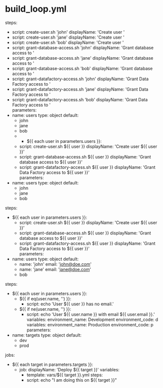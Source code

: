 

# build_loop.yml
steps:
  - script: create-user.sh 'john'
    displayName: 'Create user <john>'
  - script: create-user.sh 'jane'
    displayName: 'Create user <jane>'
  - script: create-user.sh 'bob'
    displayName: 'Create user <bob>'
  - script: grant-database-access.sh 'john'
    displayName: 'Grant database access to <john>'
  - script: grant-database-access.sh 'jane'
    displayName: 'Grant database access to <jane>'
  - script: grant-database-access.sh 'bob'
    displayName: 'Grant database access to <bob>'
  - script: grant-datafactory-access.sh 'john'
    displayName: 'Grant Data Factory access to <john>'
  - script: grant-datafactory-access.sh 'jane'
    displayName: 'Grant Data Factory access to <jane>'
  - script: grant-datafactory-access.sh 'bob'
    displayName: 'Grant Data Factory access to <bob>'  
parameters:
  - name: users
    type: object
    default:
      - john
      - jane
      - bob
      -   - ${{ each user in parameters.users }}:
    - script: create-user.sh ${{ user }}
      displayName: 'Create user ${{ user }}'
    - script: grant-database-access.sh ${{ user }}
      displayName: 'Grant database access to ${{ user }}'
    - script: grant-datafactory-access.sh ${{ user }}
      displayName: 'Grant Data Factory access to ${{ user }}'  
parameters:
  - name: users
    type: object
    default:
      - john
      - jane
      - bob

steps:
  - ${{ each user in parameters.users }}:
    - script: create-user.sh ${{ user }}
      displayName: 'Create user ${{ user }}'
    - script: grant-database-access.sh ${{ user }}
      displayName: 'Grant database access to ${{ user }}'
    - script: grant-datafactory-access.sh ${{ user }}
      displayName: 'Grant Data Factory access to ${{ user }}'  
parameters:
  - name: users
    type: object
    default:
      - name: 'john'
        email: 'john@doe.com'
      - name: 'jane'
        email: 'jane@doe.com'
      - bob

steps:
  - ${{ each user in parameters.users }}:
    - ${{ if eq(user.name, '') }}:
      - script: echo 'User ${{ user }} has no email.'
    - ${{ if ne(user.name, '') }}:
      - script: echo 'User ${{ user.name }} with email ${{ user.email }}.'
variables:
  environment_name: Development
  environment_code: d
variables:
  environment_name: Production
  environment_code: p
parameters:
  - name: targets
    type: object
    default:
      - dev
      - prod

jobs:
  - ${{ each target in parameters.targets }}:
    - job:
      displayName: 'Deploy ${{ target }}'
      variables:
        - template: vars/${{ target }}.yml
      steps:
        - script: echo "I am doing this on ${{ target }}"

